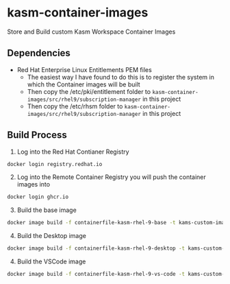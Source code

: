 # kasm-container-images

Store and Build custom Kasm Workspace Container Images

## Dependencies

- Red Hat Enterprise Linux Entitlements PEM files
  - The easiest way I have found to do this is to register the system in which the Container images will be built
  - Then copy the /etc/pki/entitlement folder to `kasm-container-images/src/rhel9/subscription-manager` in this project
  - Then copy the /etc/rhsm folder to `kasm-container-images/src/rhel9/subscription-manager` in this project

## Build Process

1. Log into the Red Hat Contianer Registry

```bash
docker login registry.redhat.io
```

2. Log into the Remote Container Registry you will push the container images into

```bash
docker login ghcr.io
```

3. Build the base image

```bash
docker image build -f containerfile-kasm-rhel-9-base -t kams-custom-images/kasm-rhel-9:base-dev -o type=registry .
```

4. Build the Desktop image

```bash
docker image build -f containerfile-kasm-rhel-9-desktop -t kams-custom-images/kasm-rhel-9:desktop-dev -o type=registry .
```

4. Build the VSCode image

```bash
docker image build -f containerfile-kasm-rhel-9-vs-code -t kams-custom-images/kasm-rhel-9:vs-code-dev -o type=registry .
```
